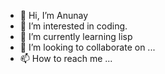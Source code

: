 - 👋 Hi, I’m Anunay
- 👀 I’m interested in coding.
- 🌱 I’m currently learning lisp
- 💞️ I’m looking to collaborate on ...
- 📫 How to reach me ...

<!---
anunay01/anunay01 is a ✨ special ✨ repository because its `README.md` (this file) appears on your GitHub profile.
You can click the Preview link to take a look at your changes.
--->
[](https://img.shields.io/badge/<WORD_ON_LEFT>-<WORD_ON_RIGHT>-informational?style=flat&logo=<LOGO_NAME>&logoColor=white&color=2bbc8a)

